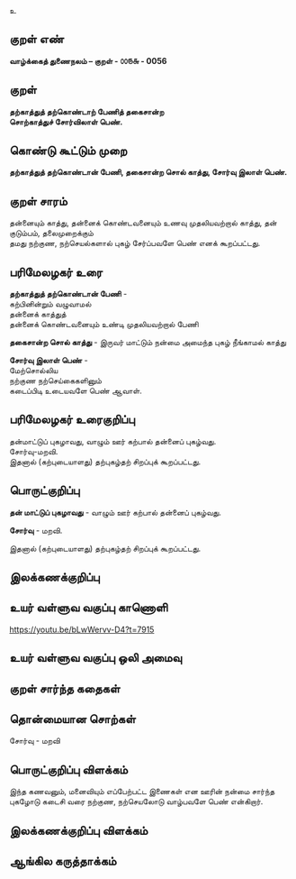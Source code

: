 உ

## குறள் எண் 

**வாழ்க்கைத் துணைநலம் – குறள் - ௦௦௫௬ - 0056**

## குறள் 

**தற்காத்துத் தற்கொண்டாற் பேணித் தகைசான்ற  
சொற்காத்துச் சோர்விலாள் பெண்.** 

## கொண்டு கூட்டும் முறை

**தற்காத்துத் தற்கொண்டான் பேணி, தகைசான்ற சொல் காத்து, சோர்வு இலாள் பெண்.**  

## குறள் சாரம் 

தன்னையும் காத்து, தன்னைக் கொண்டவனையும் உணவு முதலியவற்றால் காத்து, தன் குடும்பம், தலைமுறைக்கும்   
தமது நற்குண, நற்செயல்களால் புகழ் சேர்ப்பவளே பெண் எனக் கூறப்பட்டது.

## பரிமேலழகர் உரை

**தற்காத்துத் தற்கொண்டான் பேணி** -  
கற்பினின்றும் வழுவாமல்  
தன்னைக் காத்துத்  
தன்னைக் கொண்டவனையும் உண்டி முதலியவற்றால் பேணி  

**தகைசான்ற சொல் காத்து** - இருவர் மாட்டும் நன்மை அமைந்த புகழ் நீங்காமல் காத்து  

**சோர்வு இலாள் பெண்** -  
மேற்சொல்லிய  
நற்குண நற்செய்கைகளினும்  
கடைப்பிடி உடையவளே பெண் ஆவாள்.  

## பரிமேலழகர் உரைகுறிப்பு   

தன்மாட்டுப் புகழாவது, வாழும் ஊர் கற்பால் தன்னைப் புகழ்வது.  
சோர்வு-மறவி.  
இதனால் (கற்புடையாளது) தற்புகழ்தற் சிறப்புக் கூறப்பட்டது. 

## பொருட்குறிப்பு 

**தன் மாட்டுப் புகழாவது** - வாழும் ஊர் கற்பால் தன்னைப் புகழ்வது.  

**சோர்வு** - மறவி. 

இதனால் (கற்புடையாளது) தற்புகழ்தற் சிறப்புக் கூறப்பட்டது.  

## இலக்கணக்குறிப்பு  


## உயர் வள்ளுவ வகுப்பு காணொளி

https://youtu.be/bLwWervv-D4?t=7915 

## உயர் வள்ளுவ வகுப்பு ஒலி அமைவு 

 
## குறள் சார்ந்த கதைகள் 


## தொன்மையான சொற்கள்  

சோர்வு - மறவி  

## பொருட்குறிப்பு விளக்கம் 

இந்த கணவனும், மனைவியும் எப்பேற்பட்ட இணைகள் என ஊரின் நன்மை சார்ந்த புகழோடு கடைசி வரை நற்குண, நற்செயலோடு வாழ்பவளே பெண் என்கிறார். 

## இலக்கணக்குறிப்பு விளக்கம்


## ஆங்கில கருத்தாக்கம் 


